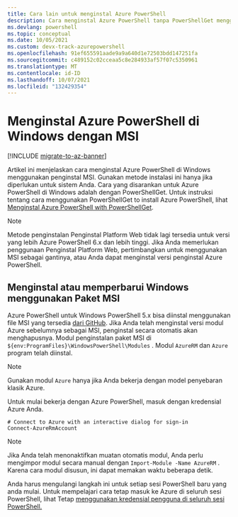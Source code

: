 ```yaml
---
title: Cara lain untuk menginstal Azure PowerShell
description: Cara menginstal Azure PowerShell tanpa PowerShellGet menggunakan MSI
ms.devlang: powershell
ms.topic: conceptual
ms.date: 10/05/2021
ms.custom: devx-track-azurepowershell
ms.openlocfilehash: 91ef655591aade9a9a640d1e72503bdd147251fa
ms.sourcegitcommit: c489152c02cceaa5c8e284933af57f07c5350961
ms.translationtype: MT
ms.contentlocale: id-ID
ms.lasthandoff: 10/07/2021
ms.locfileid: "132429354"
---
```

# <a name="install-azure-powershell-on-windows-with-msi"></a>Menginstal Azure PowerShell di Windows dengan MSI

[!INCLUDE [migrate-to-az-banner](../../includes/migrate-to-az-banner.md)]

Artikel ini menjelaskan cara menginstal Azure PowerShell di Windows menggunakan penginstal MSI. Gunakan metode instalasi ini hanya jika diperlukan untuk sistem Anda. Cara yang disarankan untuk Azure PowerShell di Windows adalah dengan PowerShellGet. Untuk instruksi tentang cara menggunakan PowerShellGet to install Azure PowerShell, lihat [Menginstal Azure PowerShell with PowerShellGet](install-azurerm-ps.md).

> [!NOTE]
> Metode penginstalan Penginstal Platform Web tidak lagi tersedia untuk versi yang lebih Azure PowerShell 6.x dan lebih tinggi. Jika Anda memerlukan penggunaan Penginstal Platform Web, pertimbangkan untuk menggunakan MSI sebagai gantinya, atau Anda dapat menginstal versi penginstal Azure PowerShell.

## <a name="install-or-update-on-windows-using-the-msi-package"></a>Menginstal atau memperbarui Windows menggunakan Paket MSI

Azure PowerShell untuk Windows PowerShell 5.x bisa diinstal menggunakan file MSI yang tersedia [dari GitHub](https://github.com/Azure/azure-powershell/releases/tag/v6.13.1-November2018). Jika Anda telah menginstal versi modul Azure sebelumnya sebagai MSI, penginstal secara otomatis akan menghapusnya.
Modul penginstalan paket MSI di `${env:ProgramFiles}\WindowsPowerShell\Modules` . Modul `AzureRM` dan `Azure` program telah diinstal.

> [!NOTE]
> Gunakan modul `Azure` hanya jika Anda bekerja dengan model penyebaran klasik Azure.

Untuk mulai bekerja dengan Azure PowerShell, masuk dengan kredensial Azure Anda.

```azurepowershell
# Connect to Azure with an interactive dialog for sign-in
Connect-AzureRmAccount
```

> [!NOTE]
> Jika Anda telah menonaktifkan muatan otomatis modul, Anda perlu mengimpor modul secara manual dengan `Import-Module -Name AzureRM` . Karena cara modul disusun, ini dapat memakan waktu beberapa detik.

Anda harus mengulangi langkah ini untuk setiap sesi PowerShell baru yang anda mulai. Untuk mempelajari cara tetap masuk ke Azure di seluruh sesi PowerShell, lihat Tetap [menggunakan kredensial pengguna di seluruh sesi PowerShell.](context-persistence.md)

